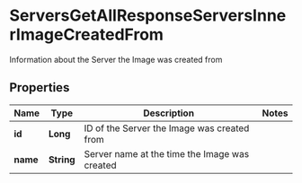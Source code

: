 

# ServersGetAllResponseServersInnerImageCreatedFrom

Information about the Server the Image was created from

## Properties

| Name | Type | Description | Notes |
|------------ | ------------- | ------------- | -------------|
|**id** | **Long** | ID of the Server the Image was created from |  |
|**name** | **String** | Server name at the time the Image was created |  |



